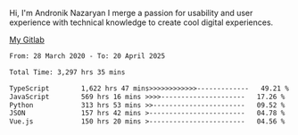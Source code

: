 Hi, I'm Andronik Nazaryan
I merge a passion for usability and user experience with technical knowledge to create cool digital experiences.

[My Gitlab](https://gitlab.com/anridev24)

<!--START_SECTION:waka-->

```txt
From: 28 March 2020 - To: 20 April 2025

Total Time: 3,297 hrs 35 mins

TypeScript        1,622 hrs 47 mins>>>>>>>>>>>>-------------   49.21 %
JavaScript        569 hrs 16 mins >>>>---------------------   17.26 %
Python            313 hrs 53 mins >>-----------------------   09.52 %
JSON              157 hrs 42 mins >------------------------   04.78 %
Vue.js            150 hrs 20 mins >------------------------   04.56 %
```

<!--END_SECTION:waka-->
